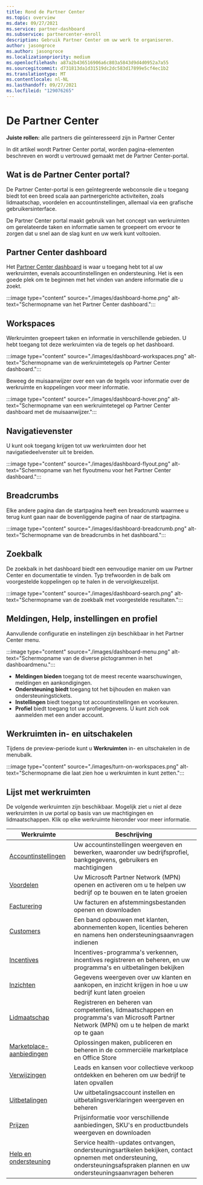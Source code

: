 ```yaml
---
title: Rond de Partner Center
ms.topic: overview
ms.date: 09/27/2021
ms.service: partner-dashboard
ms.subservice: partnercenter-enroll
description: Gebruik Partner Center om uw werk te organiseren.
author: jasongroce
ms.author: jasongroce
ms.localizationpriority: medium
ms.openlocfilehash: a87a2b436516906a6c803a5843d9d4d0952a7a55
ms.sourcegitcommit: d731813da1d31519dc2dc583d17899e5cf4ec1b2
ms.translationtype: MT
ms.contentlocale: nl-NL
ms.lasthandoff: 09/27/2021
ms.locfileid: "129076265"
---
```

# <a name="getting-around-partner-center"></a>De Partner Center

**Juiste rollen:** alle partners die geïnteresseerd zijn in Partner Center

In dit artikel wordt Partner Center portal, worden pagina-elementen beschreven en wordt u vertrouwd gemaakt met de Partner Center-portal.

## <a name="what-is-the-partner-center-portal"></a>Wat is de Partner Center portal?
De Partner Center-portal is een geïntegreerde webconsole die u toegang biedt tot een breed scala aan partnergerichte activiteiten, zoals lidmaatschap, voordelen en accountinstellingen, allemaal via een grafische gebruikersinterface.

De Partner Center portal maakt gebruik van het concept van werkruimten om gerelateerde taken en informatie samen te groepeert om ervoor te zorgen dat u snel aan de slag kunt en uw werk kunt voltooien.

## <a name="partner-center-dashboard"></a>Partner Center dashboard

Het [Partner Center dashboard](https://partner.microsoft.com/dashboard) is waar u toegang hebt tot al uw werkruimten, evenals accountinstellingen en ondersteuning. Het is een goede plek om te beginnen met het vinden van andere informatie die u zoekt.

:::image type="content" source="./images/dashboard-home.png" alt-text="Schermopname van het Partner Center dashboard.":::

## <a name="workspaces"></a>Workspaces

Werkruimten groepeert taken en informatie in verschillende gebieden. U hebt toegang tot deze werkruimten via de tegels op het dashboard.

:::image type="content" source="./images/dashboard-workspaces.png" alt-text="Schermopname van de werkruimtetegels op Partner Center dashboard.":::

Beweeg de muisaanwijzer over een van de tegels voor informatie over de werkruimte en koppelingen voor meer informatie.

:::image type="content" source="./images/dashboard-hover.png" alt-text="Schermopname van een werkruimtetegel op Partner Center dashboard met de muisaanwijzer.":::

## <a name="navigation-pane"></a>Navigatievenster

U kunt ook toegang krijgen tot uw werkruimten door het navigatiedeelvenster uit te breiden.

:::image type="content" source="./images/dashboard-flyout.png" alt-text="Schermopname van het flyoutmenu voor het Partner Center dashboard.":::

## <a name="breadcrumbs"></a>Breadcrumbs

Elke andere pagina dan de startpagina heeft een breadcrumb waarmee u terug kunt gaan naar de bovenliggende pagina of naar de startpagina.

:::image type="content" source="./images/dashboard-breadcrumb.png" alt-text="Schermopname van de breadcrumbs in het dashboard.":::

## <a name="search-bar"></a>Zoekbalk

De zoekbalk in het dashboard biedt een eenvoudige manier om uw Partner Center en documentatie te vinden. Typ trefwoorden in de balk om voorgestelde koppelingen op te halen in de vervolgkeuzelijst.

:::image type="content" source="./images/dashboard-search.png" alt-text="Schermopname van de zoekbalk met voorgestelde resultaten.":::

## <a name="notifications-help-settings-and-profile"></a>Meldingen, Help, instellingen en profiel

Aanvullende configuratie en instellingen zijn beschikbaar in het Partner Center menu.

:::image type="content" source="./images/dashboard-menu.png" alt-text="Schermopname van de diverse pictogrammen in het dashboardmenu.":::

- **Meldingen bieden** toegang tot de meest recente waarschuwingen, meldingen en aankondigingen.
- **Ondersteuning biedt** toegang tot het bijhouden en maken van ondersteuningstickets.
- **Instellingen** biedt toegang tot accountinstellingen en voorkeuren.
- **Profiel** biedt toegang tot uw profielgegevens. U kunt zich ook aanmelden met een ander account.

## <a name="turn-workspaces-on-and-off"></a>Werkruimten in- en uitschakelen
Tijdens de preview-periode kunt u **Werkruimten** in- en uitschakelen in de menubalk.

:::image type="content" source="./images/turn-on-workspaces.png" alt-text="Schermopname die laat zien hoe u werkruimten in kunt zetten.":::

## <a name="list-of-workspaces"></a>Lijst met werkruimten

De volgende werkruimten zijn beschikbaar. Mogelijk ziet u niet al deze werkruimten in uw portal op basis van uw machtigingen en lidmaatschappen. Klik op elke werkruimte hieronder voor meer informatie.

| Werkruimte                                  | Beschrijving                                                                                                   |
|--------------------------------------------|---------------------------------------------------------------------------------------------------------------|
| [Accountinstellingen](partner-center-account-setup.md) | Uw accountinstellingen weergeven en bewerken, waaronder uw bedrijfsprofiel, bankgegevens, gebruikers en machtigingen |
| [Voordelen](manage-your-partner-network-benefits.md) | Uw Microsoft Partner Network (MPN) openen en activeren om u te helpen uw bedrijf op te bouwen en te laten groeien    |
| [Facturering](billing.md)                               | Uw facturen en afstemmingsbestanden openen en downloaden                                                    |
| [Customers](connect-with-your-customers.md)         | Een band opbouwen met klanten, abonnementen kopen, licenties beheren en namens hen ondersteuningsaanvragen indienen  |
| [Incentives](incentives-get-started-intro.md)       | Incentives-programma's verkennen, incentives registreren en beheren, en uw programma's en uitbetalingen bekijken                |
| [Inzichten](partner-center-insights.md)              | Gegevens weergeven over uw klanten en aankopen, en inzicht krijgen in hoe u uw bedrijf kunt laten groeien           |
| [Lidmaatschap](mpn-overview.md)                       | Registreren en beheren van competenties, lidmaatschappen en programma's van Microsoft Partner Network (MPN) om u te helpen de markt op te gaan |
| [Marketplace-aanbiedingen](/azure/marketplace)            | Oplossingen maken, publiceren en beheren in de commerciële marketplace en Office Store                          |
| [Verwijzingen](referrals.md)                           | Leads en kansen voor collectieve verkoop ontdekken en beheren om uw bedrijf te laten opvallen                                |
| [Uitbetalingen](non-payment-fraud-misuse.md)              | Uw uitbetalingsaccount instellen en uitbetalingsverklaringen weergeven en beheren                                             |
| [Prijzen](pricing-and-offers.md)                    | Prijsinformatie voor verschillende aanbiedingen, SKU's en productbundels weergeven en downloaden                         |
| [Help en ondersteuning](support-from-microsoft.md)         | Service health-updates ontvangen, ondersteuningsartikelen bekijken, contact opnemen met ondersteuning, ondersteuningsafspraken plannen en uw ondersteuningsaanvragen beheren |
